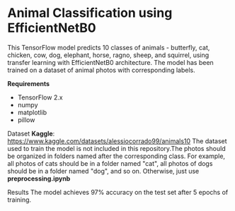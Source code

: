 # Animal Classification using EfficientNetB0
This TensorFlow model predicts 10 classes of animals - butterfly, cat, chicken, cow, dog, elephant, horse, ragno, sheep, and squirrel, using transfer learning with EfficientNetB0 architecture. The model has been trained on a dataset of animal photos with corresponding labels.

**Requirements**
* TensorFlow 2.x
* numpy
* matplotlib
* pillow

Dataset
**Kaggle**: https://www.kaggle.com/datasets/alessiocorrado99/animals10
The dataset used to train the model is not included in this repository.The photos should be organized in folders named after the corresponding class. For example, all photos of cats should be in a folder named "cat", all photos of dogs should be in a folder named "dog", and so on. Otherwise, just use **preprocessing.ipynb**

Results
The model achieves 97% accuracy on the test set after 5 epochs of training.

